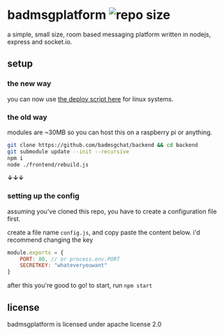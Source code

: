# badmsgplatform ![repo size](https://img.shields.io/github/repo-size/badmsgchat/backend)
a simple, small size, room based messaging platform written in nodejs, express and socket.io.

## setup
### the new way
you can now use [the deploy script here](https://github.com/badmsgchat/deploy#readme) for linux systems.

### the old way
modules are ~30MB so you can host this on a raspberry pi or anything.
```sh
git clone https://github.com/badmsgchat/backend && cd backend
git submodule update --init --recursive
npm i
node ./frontend/rebuild.js
```
**↓↓↓**
### setting up the config
assuming you've cloned this repo, you have to create a configuration file first. 

create a file name `config.js`, and copy paste the content below. i'd recommend changing the key
```js
module.exports = {
    PORT: 80, // or process.env.PORT
    SECRETKEY: "whateveryouwant"
}
```
after this you're good to go! to start, run `npm start`

## license
badmsgplatform is licensed under apache license 2.0
